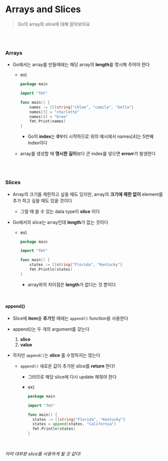 # Arrays and Slices

> Go의 array와 slice에 대해 알아보아요

<br>

<br>

### Arrays

- Go에서는 array를 만들때에는 해당 array의 **length**를 명시해 주어야 한다

  - ex)

    ```go
    package main
    
    import "fmt"
    
    func main() {
    	names := [5]string{"chloe", "camila", "bella"}
    	names[3] = "charlotte"
    	names[4] = "bree"
    	fmt.Print(names)
    }
    ```

    - Go의 **index**는 **0**부터 시작하므로 위의 예시에서 names[4]는 5번째 index이다

  - array를 생성할 때 **명시한 길이**보다 큰 index를 넣으면 **errorr**가 발생한다

<br>

<br>

### Slices

- Array의 크기를 제한하고 싶을 때도 있지만, array의 **크기에 제한 없이** element를 추가 하고 싶을 때도 있을 것이다

  - 그럴 때 쓸 수 있는 data type이 **slice** 이다

- Go에서의 slice는 array인데 **length**가 없는 것이다

  - ex)

    ```go
    package main
    
    import "fmt"
    
    func main() {
    	states := []string{"Florida", "Kentucky"}
    	fmt.Println(states)
    }
    ```

    - array와의 차이점은 **length**가 없다는 것 뿐이다

<br>

#### append()

- Slice에 **item**을 **추가**할 때에는 `append()` function을 사용한다
- append()는 두 개의 argument를 갖는다
  1. **slice**
  2. **value**

- 하지만 `append()`는 **slice** 를 수정하지는 않는다

  - `append()` 새로운 값이 추가된 slice를 **return** 한다! 

    - 그러므로 해당 slice에 다시 update 해줘야 한다

    - ex)

      ```go
      package main
      
      import "fmt"
      
      func main() {
      	states := []string{"Florida", "Kentucky"}
      	states = append(states, "California")
      	fmt.Println(states)
      }
      ```

<br>

*아마 대부분 slice를 사용하게 될 것 같다!*

